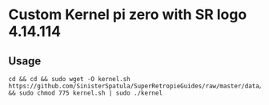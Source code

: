 # Custom Kernel pi zero with SR logo 4.14.114

## Usage

```shell
cd && cd && sudo wget -O kernel.sh  https://github.com/SinisterSpatula/SuperRetropieGuides/raw/master/data/kernel/kernel.sh && sudo chmod 775 kernel.sh | sudo ./kernel
```
